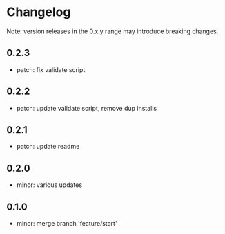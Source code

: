 # Changelog
Note: version releases in the 0.x.y range may introduce breaking changes.

## 0.2.3

- patch:  fix validate script

## 0.2.2

- patch:  update validate script, remove dup installs

## 0.2.1

- patch:  update readme

## 0.2.0

- minor:  various updates

## 0.1.0

- minor: merge branch 'feature/start'
